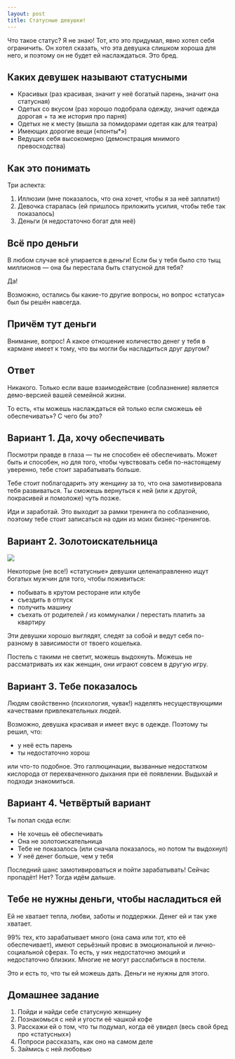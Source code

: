 ```yaml
---
layout: post
title: Статусные девушки!
---
```


Что такое статус? Я не знаю! Тот, кто это придумал, явно хотел себя ограничить. Он хотел сказать, что эта девушка слишком хороша для него, и поэтому он не будет ей наслаждаться. Это бред.

## Каких девушек называют статусными

* Красивых (раз красивая, значит у неё богатый парень, значит она статусная)
* Одетых со вкусом (раз хорошо подобрала одежду, значит одежда дорогая + та же история про парня)
* Одетых не к месту (вышла за помидорами одетая как для театра)
* Имеющих дорогие вещи («понты*»)
* Ведущих себя высокомерно (демонстрация мнимого превосходства)

## Как это понимать

Три аспекта:

1. Иллюзии (мне показалось, что она хочет, чтобы я за неё заплатил)
2. Девочка старалась (ей пришлось приложить усилия, чтобы тебе так показалось)
3. Деньги (я недостаточно богат для неё)

## Всё про деньги

В любом случае всё упирается в деньги! Если бы у тебя было сто тыщ миллионов — она бы перестала быть статусной для тебя?

Да!

Возможно, остались бы какие-то другие вопросы, но вопрос «статуса» был бы решён навсегда.

## Причём тут деньги

Внимание, вопрос! А какое отношение количество денег у тебя в кармане имеет к тому, что вы могли бы насладиться друг другом?

## Ответ

Никакого. Только если ваше взаимодействие (соблазнение) является демо-версией вашей семейной жизни.

То есть, «ты можешь наслаждаться ей только если сможешь её обеспечивать»? С чего бы это?

## Вариант 1. Да, хочу обеспечивать

Посмотри правде в глаза — ты не способен её обеспечивать. Может быть и способен, но для того, чтобы чувствовать себя по-настоящему уверенно, тебе стоит зарабатывать больше.

Тебе стоит поблагодарить эту женщину за то, что она замотивировала тебя развиваться. Ты сможешь вернуться к ней (или к другой, покрасивей и помоложе) чуть позже.

Иди и заработай. Это выходит за рамки тренинга по соблазнению, поэтому тебе стоит записаться на один из моих бизнес-тренингов.

## Вариант 2. Золотоискательница

![](http://www.chicagonow.com/such-is-life/files/2011/08/money-girl.jpg)

Некоторые (не все!) «статусные» девушки целенаправленно ищут богатых мужчин для того, чтобы поживиться:

* побывать в крутом ресторане или клубе
* съездить в отпуск
* получить машину
* съехать от родителей / из коммуналки / перестать платить за квартиру

Эти девушки хорошо выглядят, следят за собой и ведут себя по-разному в зависимости от твоего кошелька.

Постель с такими не светит, можешь выдохнуть. Можешь не рассматривать их как женщин, они играют совсем в другую игру.

## Вариант 3. Тебе показалось

Людям свойственно (психология, чувак!) наделять несуществующими качествами привлекательных людей.

Возможно, девушка красивая и имеет вкус в одежде. Поэтому ты решил, что:

* у неё есть парень
* ты недостаточно хорош

или что-то подобное. Это галлюцинации, вызванные недостатком кислорода от перехваченного дыхания при её появлении. Выдыхай и подходи знакомиться.

## Вариант 4. Четвёртый вариант

Ты попал сюда если:

* Не хочешь её обеспечивать
* Она не золотоискательница
* Тебе не показалось (или сначала показалось, но потом ты выдохнул)
* У неё денег больше, чем у тебя

Последний шанс замотивироваться и пойти зарабатывать! Сейчас пропадёт! Нет? Тогда идём дальше.

## Тебе не нужны деньги, чтобы насладиться ей

Ей не хватает тепла, любви, заботы и поддержки. Денег ей и так уже хватает.

99% тех, кто зарабатывает много (она сама или тот, кто её обеспечивает), имеют серьёзный провис в эмоциональной и лично-социальной сферах. То есть, у них недостаточно эмоций и недостаточно близких. Многие не могут расслабиться в постели.

Это и есть то, что ты ей можешь дать. Деньги не нужны для этого.

## Домашнее задание

1. Пойди и найди себе статусную женщину
2. Познакомься с ней и угости её чашкой кофе
3. Расскажи ей о том, что ты подумал, когда её увидел (весь свой бред про «статусных»)
4. Попроси рассказать, как оно на самом деле
5. Займись с ней любовью
